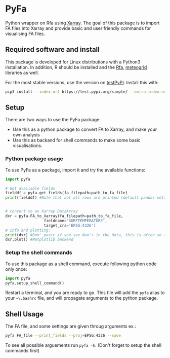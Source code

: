 # PyFa
Python wrapper on Rfa using [Xarray](https://docs.xarray.dev/en/stable/). The goal of this package is to import FA files into Xarray and provide basic and user friendly commands for visualising FA files.  


## Required software and install
This package is developed for Linux distributions with a Python3 installation. In addition, R should be installed and the [Rfa](https://github.com/harphub/Rfa), [meteogrid](https://github.com/harphub/meteogrid) libraries as well. 

For the most stable versions, use the version on [testPyPI](https://test.pypi.org/project/pyfa/). Install this with:
```bash
pip3 install --index-url https://test.pypi.org/simple/ --extra-index-url https://pypi.org/simple pyfa --upgrade
```

## Setup
There are two ways to use the PyFa package:
* Use this as a python package to convert FA to Xarray, and make your own analysis
* Use this as backand for shell commands to make some basic visualisations. 

### Python package usage
 To use PyFa as a package, import it and try the available functions:
 
 ```python
import pyfa

# Get available fields
fielddf = pyfa.get_fields(fa_filepath=path_to_fa_file)
print(fielddf) #Note that not all rows are printed (default pandas settings). 


# convert to an Xarray.DataArray
dxr = pyfa.FA_to_Xarray(fa_filepath=path_to_fa_file,
                  fieldname='SURFTEMPERATURE',
                  target_crs='EPSG:4326')
# info and plotting:
print(dxr) #Don' panic if you see Nan's in the data, this is often so for the corners because of reprojecting.
dxr.plot() #Matplotlib backend
```
 

### Setup the shell commands
To use this package as a shell command, execute following python code only once:

```python
import pyfa
pyfa.setup_shell_command()
```
Restart a terminal, and you are ready to go.
This file will add the `pyfa` alias to your `~\.bashrc` file, and will propagate arguments to the python package. 


## Shell Usage
The FA file, and some settings are given throug arguments ex.:
```bash
pyfa FA_file --print_fields --proj=EPSG:4326 --save
```

To see all possible arguements run `pyfa -h`. (Don't forget to setup the shell commands first)
 
 
